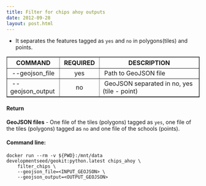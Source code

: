 ```yaml
---
title: Filter for chips ahoy outputs
date: 2012-09-28
layout: post.html
---
```


- It separates the features tagged as `yes` and `no` in polygons(tiles) and points.

<table border>
	<tr>
		<th style="width: 20%;">COMMAND</th> 
        <th style="width: 20%;">REQUIRED</th> 
        <th style="width: 50%;">DESCRIPTION</th>
	</tr>
	<tr>
		<td style="text-align: left; vertical-align: middle;">&nbsp;--geojson_file</td> 
        <td style="text-align: center; vertical-align: middle;">yes</td>
        <td style="text-align: left; vertical-align: middle;">&nbsp;Path to GeoJSON file</td>
	</tr>
    <tr>
		<td style="text-align: left; vertical-align: middle;">&nbsp;--geojson_output</td> 
        <td style="text-align: center; vertical-align: middle;">no</td>
        <td style="text-align: left; vertical-align: middle;">&nbsp;GeoJSON separated in no, yes (tile - point)</td>
	</tr>
</table>

#### Return

**GeoJSON files** - One file of the tiles (polygons) tagged as `yes`, one file of the tiles (polygons) tagged as `no` and one file of the schools (points).

#### Command line:

```
docker run --rm -v ${PWD}:/mnt/data developmentseed/geokit:python.latest chips_ahoy \
    filter_chips \
    --geojson_file=<INPUT_GEOJSON> \
    --geojson_output=<OUTPUT_GEOJSON>
```
